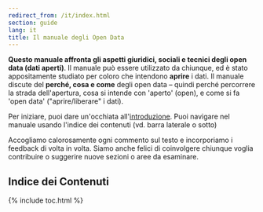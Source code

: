 ```yaml
---
redirect_from: /it/index.html
section: guide
lang: it
title: Il manuale degli Open Data
---
```


**Questo manuale affronta gli aspetti giuridici, sociali e tecnici degli open data (dati aperti)**. Il manuale può essere utilizzato da chiunque, ed è stato appositamente studiato per coloro che intendono **aprire** i dati. Il manuale discute del **perché, cosa e come** degli open data – quindi perché percorrere la strada dell'apertura, cosa si intende con 'aperto' (open), e come si fa 'open data' ("aprire/liberare" i dati).

Per iniziare, puoi dare un'occhiata all'[introduzione](introduction/). Puoi navigare nel manuale usando l'indice dei contenuti (vd. barra laterale o sotto)

Accogliamo calorosamente ogni commento sul testo e incorporiamo i feedback di volta in volta. Siamo anche felici di coinvolgere chiunque voglia contribuire o suggerire nuove sezioni o aree da esaminare.

## Indice dei Contenuti

{% include toc.html %}
